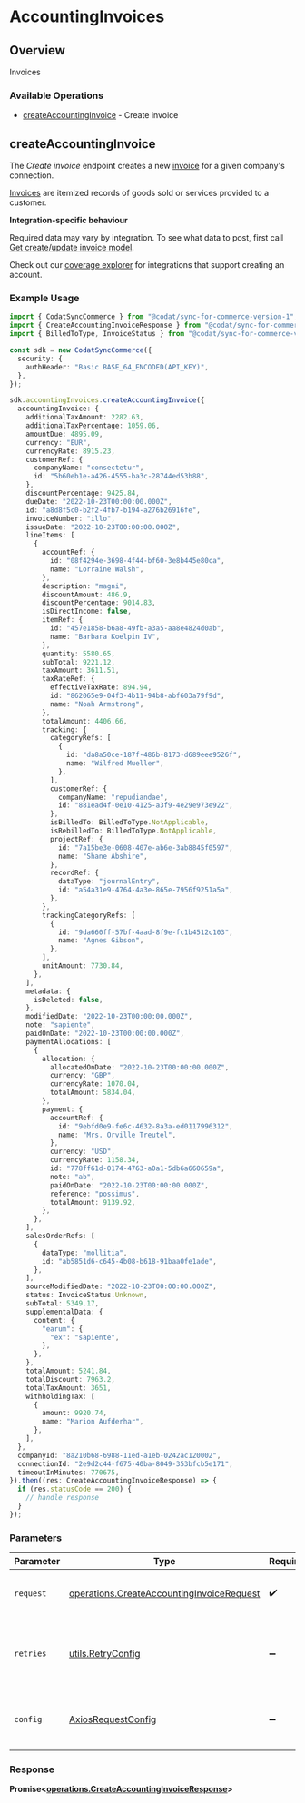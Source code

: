 # AccountingInvoices

## Overview

Invoices

### Available Operations

* [createAccountingInvoice](#createaccountinginvoice) - Create invoice

## createAccountingInvoice

The *Create invoice* endpoint creates a new [invoice](https://docs.codat.io/accounting-api#/schemas/Invoice) for a given company's connection.

[Invoices](https://docs.codat.io/accounting-api#/schemas/Invoice) are itemized records of goods sold or services provided to a customer.

**Integration-specific behaviour**

Required data may vary by integration. To see what data to post, first call [Get create/update invoice model](https://docs.codat.io/accounting-api#/operations/get-create-update-invoices-model).

Check out our [coverage explorer](https://knowledge.codat.io/supported-features/accounting?view=tab-by-data-type&dataType=invoices) for integrations that support creating an account.


### Example Usage

```typescript
import { CodatSyncCommerce } from "@codat/sync-for-commerce-version-1";
import { CreateAccountingInvoiceResponse } from "@codat/sync-for-commerce-version-1/dist/sdk/models/operations";
import { BilledToType, InvoiceStatus } from "@codat/sync-for-commerce-version-1/dist/sdk/models/shared";

const sdk = new CodatSyncCommerce({
  security: {
    authHeader: "Basic BASE_64_ENCODED(API_KEY)",
  },
});

sdk.accountingInvoices.createAccountingInvoice({
  accountingInvoice: {
    additionalTaxAmount: 2282.63,
    additionalTaxPercentage: 1059.06,
    amountDue: 4895.09,
    currency: "EUR",
    currencyRate: 8915.23,
    customerRef: {
      companyName: "consectetur",
      id: "5b60eb1e-a426-4555-ba3c-28744ed53b88",
    },
    discountPercentage: 9425.84,
    dueDate: "2022-10-23T00:00:00.000Z",
    id: "a8d8f5c0-b2f2-4fb7-b194-a276b26916fe",
    invoiceNumber: "illo",
    issueDate: "2022-10-23T00:00:00.000Z",
    lineItems: [
      {
        accountRef: {
          id: "08f4294e-3698-4f44-bf60-3e8b445e80ca",
          name: "Lorraine Walsh",
        },
        description: "magni",
        discountAmount: 486.9,
        discountPercentage: 9014.83,
        isDirectIncome: false,
        itemRef: {
          id: "457e1858-b6a8-49fb-a3a5-aa8e4824d0ab",
          name: "Barbara Koelpin IV",
        },
        quantity: 5580.65,
        subTotal: 9221.12,
        taxAmount: 3611.51,
        taxRateRef: {
          effectiveTaxRate: 894.94,
          id: "862065e9-04f3-4b11-94b8-abf603a79f9d",
          name: "Noah Armstrong",
        },
        totalAmount: 4406.66,
        tracking: {
          categoryRefs: [
            {
              id: "da8a50ce-187f-486b-8173-d689eee9526f",
              name: "Wilfred Mueller",
            },
          ],
          customerRef: {
            companyName: "repudiandae",
            id: "881ead4f-0e10-4125-a3f9-4e29e973e922",
          },
          isBilledTo: BilledToType.NotApplicable,
          isRebilledTo: BilledToType.NotApplicable,
          projectRef: {
            id: "7a15be3e-0608-407e-ab6e-3ab8845f0597",
            name: "Shane Abshire",
          },
          recordRef: {
            dataType: "journalEntry",
            id: "a54a31e9-4764-4a3e-865e-7956f9251a5a",
          },
        },
        trackingCategoryRefs: [
          {
            id: "9da660ff-57bf-4aad-8f9e-fc1b4512c103",
            name: "Agnes Gibson",
          },
        ],
        unitAmount: 7730.84,
      },
    ],
    metadata: {
      isDeleted: false,
    },
    modifiedDate: "2022-10-23T00:00:00.000Z",
    note: "sapiente",
    paidOnDate: "2022-10-23T00:00:00.000Z",
    paymentAllocations: [
      {
        allocation: {
          allocatedOnDate: "2022-10-23T00:00:00.000Z",
          currency: "GBP",
          currencyRate: 1070.04,
          totalAmount: 5834.04,
        },
        payment: {
          accountRef: {
            id: "9ebfd0e9-fe6c-4632-8a3a-ed0117996312",
            name: "Mrs. Orville Treutel",
          },
          currency: "USD",
          currencyRate: 1158.34,
          id: "778ff61d-0174-4763-a0a1-5db6a660659a",
          note: "ab",
          paidOnDate: "2022-10-23T00:00:00.000Z",
          reference: "possimus",
          totalAmount: 9139.92,
        },
      },
    ],
    salesOrderRefs: [
      {
        dataType: "mollitia",
        id: "ab5851d6-c645-4b08-b618-91baa0fe1ade",
      },
    ],
    sourceModifiedDate: "2022-10-23T00:00:00.000Z",
    status: InvoiceStatus.Unknown,
    subTotal: 5349.17,
    supplementalData: {
      content: {
        "earum": {
          "ex": "sapiente",
        },
      },
    },
    totalAmount: 5241.84,
    totalDiscount: 7963.2,
    totalTaxAmount: 3651,
    withholdingTax: [
      {
        amount: 9920.74,
        name: "Marion Aufderhar",
      },
    ],
  },
  companyId: "8a210b68-6988-11ed-a1eb-0242ac120002",
  connectionId: "2e9d2c44-f675-40ba-8049-353bfcb5e171",
  timeoutInMinutes: 770675,
}).then((res: CreateAccountingInvoiceResponse) => {
  if (res.statusCode == 200) {
    // handle response
  }
});
```

### Parameters

| Parameter                                                                                              | Type                                                                                                   | Required                                                                                               | Description                                                                                            |
| ------------------------------------------------------------------------------------------------------ | ------------------------------------------------------------------------------------------------------ | ------------------------------------------------------------------------------------------------------ | ------------------------------------------------------------------------------------------------------ |
| `request`                                                                                              | [operations.CreateAccountingInvoiceRequest](../../models/operations/createaccountinginvoicerequest.md) | :heavy_check_mark:                                                                                     | The request object to use for the request.                                                             |
| `retries`                                                                                              | [utils.RetryConfig](../../models/utils/retryconfig.md)                                                 | :heavy_minus_sign:                                                                                     | Configuration to override the default retry behavior of the client.                                    |
| `config`                                                                                               | [AxiosRequestConfig](https://axios-http.com/docs/req_config)                                           | :heavy_minus_sign:                                                                                     | Available config options for making requests.                                                          |


### Response

**Promise<[operations.CreateAccountingInvoiceResponse](../../models/operations/createaccountinginvoiceresponse.md)>**

